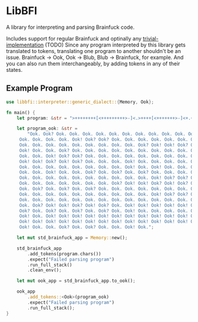 # LibBFI

A library for interpreting and parsing Brainfuck code. 

Includes support for regular Brainfuck and optinally any [trivial-implementation](https://esolangs.org/wiki/Trivial_brainfuck_substitution) (TODO)
Since any program interpreted by this library gets translated to tokens, translating one program to another shouldn't be an issue. Brainfuck -> Ook, Ook -> Blub, Blub -> Brainfuck, for example. And you can also run them interchangeably, by adding tokens in any of their states.

## Example Program

```rust
use libbfi::interpreter::generic_dialect::{Memory, Ook};

fn main() {
    let program: &str = ">++++++++[<+++++++++>-]<.>++++[<+++++++>-]<+.+++++++..+++.>>++++++[<+++++++>-]<++.------------.>++++++[<+++++++++>-]<+.<.+++.------.--------.>>>++++[<++++++++>-]<+.";

    let program_ook: &str =
        "Ook. Ook? Ook. Ook. Ook. Ook. Ook. Ook. Ook. Ook. Ook. Ook. Ook. Ook. Ook. Ook.
     Ook. Ook. Ook. Ook. Ook! Ook? Ook? Ook. Ook. Ook. Ook. Ook. Ook. Ook. Ook. Ook.
     Ook. Ook. Ook. Ook. Ook. Ook. Ook. Ook. Ook. Ook? Ook! Ook! Ook? Ook! Ook? Ook.
     Ook! Ook. Ook. Ook? Ook. Ook. Ook. Ook. Ook. Ook. Ook. Ook. Ook. Ook. Ook. Ook.
     Ook. Ook. Ook! Ook? Ook? Ook. Ook. Ook. Ook. Ook. Ook. Ook. Ook. Ook. Ook. Ook?
     Ook! Ook! Ook? Ook! Ook? Ook. Ook. Ook. Ook! Ook. Ook. Ook. Ook. Ook. Ook. Ook.
     Ook. Ook. Ook. Ook. Ook. Ook. Ook. Ook. Ook! Ook. Ook! Ook. Ook. Ook. Ook. Ook.
     Ook. Ook. Ook! Ook. Ook. Ook? Ook. Ook? Ook. Ook? Ook. Ook. Ook. Ook. Ook. Ook.
     Ook. Ook. Ook. Ook. Ook. Ook. Ook. Ook. Ook. Ook. Ook! Ook? Ook? Ook. Ook. Ook.
     Ook. Ook. Ook. Ook. Ook. Ook. Ook. Ook? Ook! Ook! Ook? Ook! Ook? Ook. Ook! Ook.
     Ook. Ook? Ook. Ook? Ook. Ook? Ook. Ook. Ook. Ook. Ook. Ook. Ook. Ook. Ook. Ook.
     Ook. Ook. Ook. Ook. Ook. Ook. Ook. Ook. Ook. Ook. Ook! Ook? Ook? Ook. Ook. Ook.
     Ook. Ook. Ook. Ook. Ook. Ook. Ook. Ook. Ook. Ook. Ook. Ook. Ook. Ook. Ook. Ook.
     Ook. Ook? Ook! Ook! Ook? Ook! Ook? Ook. Ook! Ook! Ook! Ook! Ook! Ook! Ook! Ook.
     Ook? Ook. Ook? Ook. Ook? Ook. Ook? Ook. Ook! Ook. Ook. Ook. Ook. Ook. Ook. Ook.
     Ook! Ook. Ook! Ook! Ook! Ook! Ook! Ook! Ook! Ook! Ook! Ook! Ook! Ook! Ook! Ook.
     Ook! Ook! Ook! Ook! Ook! Ook! Ook! Ook! Ook! Ook! Ook! Ook! Ook! Ook! Ook! Ook!
     Ook! Ook. Ook. Ook? Ook. Ook? Ook. Ook. Ook! Ook.";

    let mut std_brainfuck_app = Memory::new();

    std_brainfuck_app
        .add_tokens(program.chars())
        .expect("Failed parsing program")
        .run_full_stack()
        .clean_env();

    let mut ook_app = std_brainfuck_app.to_ook();

    ook_app
        .add_tokens::<Ook>(program_ook)
        .expect("Failed parsing program")
        .run_full_stack();
}
```